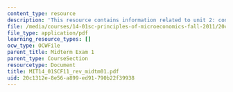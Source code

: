 ```yaml
---
content_type: resource
description: 'This resource contains information related to unit 2: consumer theory.'
file: /media/courses/14-01sc-principles-of-microeconomics-fall-2011/20c1312e8e56a899ed91790b22f39938_MIT14_01SCF11_rev_midtm01.pdf
file_type: application/pdf
learning_resource_types: []
ocw_type: OCWFile
parent_title: Midterm Exam 1
parent_type: CourseSection
resourcetype: Document
title: MIT14_01SCF11_rev_midtm01.pdf
uid: 20c1312e-8e56-a899-ed91-790b22f39938
---
```

